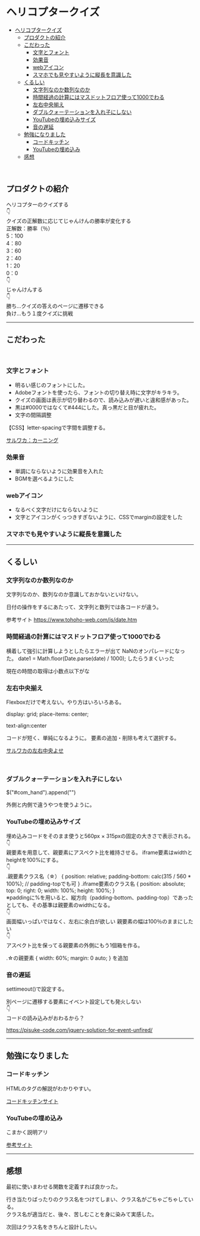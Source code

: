 # ヘリコプタークイズ

- [ヘリコプタークイズ](#ヘリコプタークイズ)
  - [プロダクトの紹介](#プロダクトの紹介)
  - [こだわった](#こだわった)
    - [文字とフォント](#文字とフォント)
    - [効果音](#効果音)
    - [webアイコン](#webアイコン)
    - [スマホでも見やすいように縦長を意識した](#スマホでも見やすいように縦長を意識した)
  - [くるしい](#くるしい)
    - [文字列なのか数列なのか](#文字列なのか数列なのか)
    - [時間経過の計算にはマスドットフロア使って1000でわる](#時間経過の計算にはマスドットフロア使って1000でわる)
    - [左右中央揃え](#左右中央揃え)
    - [ダブルクォーテーションを入れ子にしない](#ダブルクォーテーションを入れ子にしない)
    - [YouTubeの埋め込みサイズ](#youtubeの埋め込みサイズ)
    - [音の遅延](#音の遅延)
  - [勉強になりました](#勉強になりました)
    - [コードキッチン](#コードキッチン)
    - [YouTubeの埋め込み](#youtubeの埋め込み)
  - [感想](#感想)

<br>

## プロダクトの紹介

ヘリコプターのクイズする
<br>
👇
<br>
クイズの正解数に応じてじゃんけんの勝率が変化する
<br>
正解数：勝率（％）<br>
5：100<br>
4：80<br>
3：60<br>
2：40<br>
1：20<br>
0：0
<br>
👇
<br>
じゃんけんする
<br>
👇
<br>
勝ち…クイズの答えのページに遷移できる<br>
負け…もう１度クイズに挑戦

---

## こだわった
<br>


### 文字とフォント
- 明るい感じのフォントにした。
- Adobeフォントを使ったら、フォントの切り替え時に文字がキラキラ。
- クイズの画面は表示が切り替わるので、読み込みが遅いと違和感があった。
- 黒は#0000ではなくて#444にした。真っ黒だと目が疲れた。
- 文字の間隔調整

【CSS】letter-spacingで字間を調整する。


[サルワカ：カーニング](https://saruwakakun.com/html-css/reference/letter-spacing)

### 効果音
- 単調にならないように効果音を入れた
- BGMを選べるようにした

### webアイコン
- なるべく文字だけにならないように
- 文字とアイコンがくっつきすぎないように、CSSでmarginの設定をした

### スマホでも見やすいように縦長を意識した

---

## くるしい

### 文字列なのか数列なのか
文字列なのか、数列なのか意識しておかないといけない。

日付の操作をするにあたって、文字列と数列では各コードが違う。



参考サイト
https://www.tohoho-web.com/js/date.htm

### 時間経過の計算にはマスドットフロア使って1000でわる

横着して強引に計算しようとしたらエラーが出て
NaNのオンパレードになった。
 date1 = Math.floor(Date.parse(date) / 1000);
 したらうまくいった

 現在の時間の取得は小数点以下がな
<br>

### 左右中央揃え

Flexboxだけで考えない。やり方はいろいろある。

display: grid;
place-items: center;

text-align:center

コードが短く、単純になるように。
要素の追加・削除も考えて選択する。

[サルワカの左右中央よせ](https://saruwakakun.com/html-css/basic/centering)

<br>

### ダブルクォーテーションを入れ子にしない
 $("#com_hand").append("<img src='img/ぱー.svg' alt=''>")

外側と内側で違うやつを使うように。
<br>

### YouTubeの埋め込みサイズ

埋め込みコードをそのまま使うと560px × 315pxの固定の大きさで表示される。
<br>
👇
<br>
親要素を用意して、親要素にアスペクト比を維持させる。
iframe要素はwidthとheightを100%にする。
<br>
👇
<br>
.親要素クラス名（☆） {
     position: relative;
     padding-bottom: calc(315 / 560 * 100%);
     // padding-topでも可
}
.iframe要素のクラス名 {
     position: absolute;
     top: 0;
     right: 0;
     width: 100%;
     height: 100%;
}
<br>
※paddingに%を用いると、縦方向（padding-bottom、padding-top）であったとしても、その基準は親要素のwidthになる。
<br>
👇
<br>
画面幅いっぱいではなく、左右に余白が欲しい
親要素の幅は100％のままにしたい
<br>
👇
<br>
アスペクト比を保ってる親要素の外側にもう1個箱を作る。

.☆の親要素 {
     width: 60%;
     margin: 0 auto;
}
を追加
<br>

### 音の遅延
settimeout()で設定する。
<br>
<audio>タグを使って効果音とBGMの設定してみた。<br>
音を出すタイミングの調整が難しかった。

別ページに遷移する要素にイベント設定しても発火しない
<br>
👇
<br>
コードの読み込みがおわるから？

https://pisuke-code.com/jquery-solution-for-event-unfired/

---

## 勉強になりました

### コードキッチン
HTMLのタグの解説がわかりやすい。

[コードキッチンサイト](https://code-kitchen.dev/)

### YouTubeの埋め込み
こまかく説明アリ

[参考サイト](https://www.wetch.co.jp/%E3%80%90%E5%88%9D%E5%AD%A6%E8%80%85%E5%90%91%E3%81%91%E3%80%91%E3%83%AC%E3%82%B9%E3%83%9D%E3%83%B3%E3%82%B7%E3%83%96%E5%AF%BE%E5%BF%9C%E3%81%A7youtube%E5%8B%95%E7%94%BB%E3%82%92%E5%9F%8B%E3%82%81/)

---

## 感想

最初に使いまわせる関数を定義すれば良かった。

行き当たりばったりのクラス名をつけてしまい、クラス名がごちゃごちゃしている。
<br>クラス名が適当だと、後々、苦しむことを身に染みて実感した。

次回はクラス名をきちんと設計したい。
